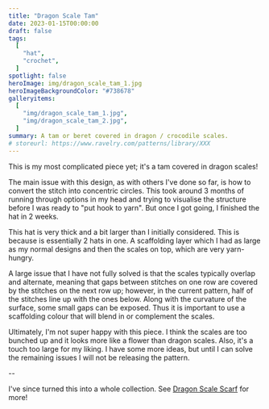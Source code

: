 ```yaml
---
title: "Dragon Scale Tam"
date: 2023-01-15T00:00:00
draft: false
tags:
  [
    "hat",
    "crochet",
  ]
spotlight: false
heroImage: img/dragon_scale_tam_1.jpg
heroImageBackgroundColor: "#738678"
galleryitems:
  [
    "img/dragon_scale_tam_1.jpg",
    "img/dragon_scale_tam_2.jpg",
  ]
summary: A tam or beret covered in dragon / crocodile scales.
# storeurl: https://www.ravelry.com/patterns/library/XXX
---
```


This is my most complicated piece yet; it's a tam covered in dragon scales!

The main issue with this design, as with others I've done so far, is how to convert the stitch into concentric circles.
This took around 3 months of running through options in my head and trying to visualise the structure before I was ready to "put hook to yarn".
But once I got going, I finished the hat in 2 weeks.

This hat is very thick and a bit larger than I initially considered. This is because is essentially 2 hats in one.
A scaffolding layer which I had as large as my normal designs and then the scales on top, which are very yarn-hungry.

A large issue that I have not fully solved is that the scales typically overlap and alternate, meaning that gaps between stitches on one row are covered by the stitches on the next row up; however, in the current pattern, half of the stitches line up with the ones below.
Along with the curvature of the surface, some small gaps can be exposed.
Thus it is important to use a scaffolding colour that will blend in or complement the scales.

Ultimately, I'm not super happy with this piece. I think the scales are too bunched up and it looks more like a flower than dragon scales.
Also, it's a touch too large for my liking.
I have some more ideas, but until I can solve the remaining issues I will not be releasing the pattern.

--

I've since turned this into a whole collection. See [Dragon Scale Scarf](../dragon-scale-scarf) for more!
